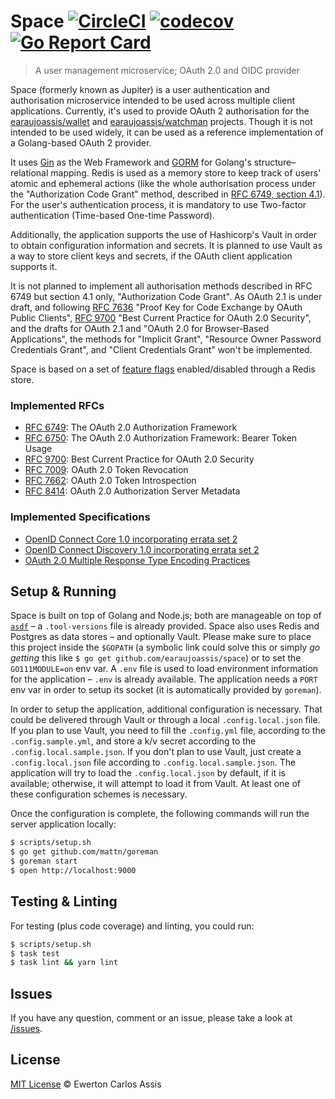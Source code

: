 # Space [![CircleCI](https://dl.circleci.com/status-badge/img/gh/earaujoassis/space/tree/master.svg?style=svg)](https://dl.circleci.com/status-badge/redirect/gh/earaujoassis/space/tree/master) [![codecov](https://codecov.io/gh/earaujoassis/space/branch/master/graph/badge.svg)](https://codecov.io/gh/earaujoassis/space) [![Go Report Card](https://goreportcard.com/badge/github.com/earaujoassis/space)](https://goreportcard.com/report/github.com/earaujoassis/space)

> A user management microservice; OAuth 2.0 and OIDC provider

Space (formerly known as Jupiter) is a user authentication and authorisation microservice intended to be used across multiple client applications. Currently, it's used to provide OAuth 2 authorisation for the [earaujoassis/wallet](https://github.com/earaujoassis/wallet) and [earaujoassis/watchman](https://github.com/earaujoassis/watchman) projects. Though it is not intended to be used widely, it can be used as a reference implementation of a Golang-based OAuth 2 provider.

It uses [Gin](https://gin-gonic.github.io/gin/) as the Web Framework and [GORM](http://gorm.io/) for Golang's structure&ndash;relational mapping. Redis is used as a memory store to keep track of users' atomic and ephemeral actions (like the whole authorisation process under the "Authorization Code Grant" method, described in [RFC 6749, section 4.1](https://tools.ietf.org/html/rfc6749#section-4.1)). For the user's authentication process, it is mandatory to use Two-factor authentication (Time-based One-time Password).

Additionally, the application supports the use of Hashicorp's Vault in order to obtain configuration information and secrets. It is planned to use Vault as a way to store client keys and secrets, if the OAuth client application supports it.

It is not planned to implement all authorisation methods described in RFC 6749 but section 4.1 only, "Authorization Code Grant". As OAuth 2.1 is under draft, and following [RFC 7636](https://www.rfc-editor.org/rfc/rfc7636) "Proof Key for Code Exchange by OAuth Public Clients", [RFC 9700](https://www.ietf.org/rfc/rfc9700.html) "Best Current Practice for OAuth 2.0 Security", and the drafts for OAuth 2.1 and "OAuth 2.0 for Browser-Based Applications", the methods for "Implicit Grant", "Resource Owner Password Credentials Grant", and "Client Credentials Grant" won't be implemented.

Space is based on a set of [feature flags](docs/feature-gate.md) enabled/disabled through a Redis store.

### Implemented RFCs

- [RFC 6749](https://tools.ietf.org/html/rfc6749): The OAuth 2.0 Authorization Framework
- [RFC 6750](https://datatracker.ietf.org/doc/html/rfc6750): The OAuth 2.0 Authorization Framework: Bearer Token Usage
- [RFC 9700](https://www.ietf.org/rfc/rfc9700.html): Best Current Practice for OAuth 2.0 Security
- [RFC 7009](https://datatracker.ietf.org/doc/html/rfc7009): OAuth 2.0 Token Revocation
- [RFC 7662](https://datatracker.ietf.org/doc/html/rfc7662): OAuth 2.0 Token Introspection
- [RFC 8414](https://datatracker.ietf.org/doc/html/rfc8414): OAuth 2.0 Authorization Server Metadata

### Implemented Specifications

- [OpenID Connect Core 1.0 incorporating errata set 2](https://openid.net/specs/openid-connect-core-1_0.html)
- [OpenID Connect Discovery 1.0 incorporating errata set 2](https://openid.net/specs/openid-connect-discovery-1_0.html)
- [OAuth 2.0 Multiple Response Type Encoding Practices](https://openid.net/specs/oauth-v2-multiple-response-types-1_0.html)

## Setup & Running

Space is built on top of Golang and Node.js; both are manageable on top of [`asdf`](https://github.com/asdf-vm/asdf) – a `.tool-versions` file is already provided. Space also uses Redis and Postgres as data stores – and optionally Vault. Please make sure to place this project inside the `$GOPATH` (a symbolic link could solve this or simply *go getting* this like `$ go get github.com/earaujoassis/space`) or to set the `GO111MODULE=on` env var. A `.env` file is used to load environment information for the application – `.env` is already available. The application needs a `PORT` env var in order to setup its socket (it is automatically provided by `goreman`).

In order to setup the application, additional configuration is necessary. That could be delivered through Vault or through a local `.config.local.json` file. If you plan to use Vault, you need to fill the `.config.yml` file, according to the `.config.sample.yml`, and store a k/v secret according to the `.config.local.sample.json`. If you don't plan to use Vault, just create a `.config.local.json` file according to `.config.local.sample.json`. The application will try to load the `.config.local.json` by default, if it is available; otherwise, it will attempt to load it from Vault. At least one of these configuration schemes is necessary.

Once the configuration is complete, the following commands will run the server application locally:

```sh
$ scripts/setup.sh
$ go get github.com/mattn/goreman
$ goreman start
$ open http://localhost:9000
```

## Testing & Linting

For testing (plus code coverage) and linting, you could run:

```sh
$ scripts/setup.sh
$ task test
$ task lint && yarn lint
```

## Issues

If you have any question, comment or an issue, please take a look at [/issues](https://github.com/earaujoassis/space/issues).

## License

[MIT License](http://earaujoassis.mit-license.org/) &copy; Ewerton Carlos Assis
